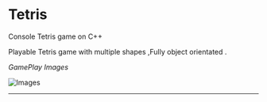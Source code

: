 # Tetris
Console Tetris game on C++ 
<br>

Playable Tetris game with multiple shapes ,Fully object orientated . <br>

*GamePlay Images* <br>

![Images](https://raw.githubusercontent.com/amangautam015/Tetris/master/DemoImages/1.png) 

---

